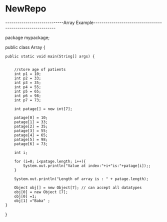 # NewRepo 
-----------------------------Array Example-----------------------------------------------------------

package mypackage;

public class Array {

	public static void main(String[] args) {
		
		
		//store age of patients
		int p1 = 10;
		int p2 = 33;
		int p3 = 35; 
		int p4 = 55; 
		int p5 = 65; 
		int p6 = 98;
		int p7 = 73;
		
		int patage[] = new int[7];
		
		patage[0] = 10;
		patage[1] = 33;
		patage[2] = 35;
		patage[3] = 55;
		patage[4] = 65;
		patage[5] = 98;
		patage[6] = 73;
		
		int i; 
		
		for (i=0; i<patage.length; i++){
			System.out.println("Value at index:"+i+"is:"+patage[i]);;
		}
		
		System.out.println("Length of array is : " + patage.length);

		Object obj[] = new Object[7]; // can accept all datatypes
		obj[0] = new Object [7];
		obj[0] =1;
		obj[1] ="Baba" ;
	}

}
